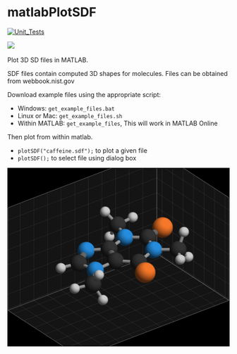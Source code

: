 # matlabPlotSDF

[![Unit_Tests](https://github.com/btmy87/matlabPlotSDF/actions/workflows/testing.yml/badge.svg)](https://github.com/btmy87/matlabPlotSDF/actions/workflows/testing.yml)

[<img src="https://www.mathworks.com/matlabcentral/images/matlab%2Dfile%2Dexchange.svg">](https://www.mathworks.com/matlabcentral/fileexchange/181749-plotsdf)

Plot 3D SD files in MATLAB.

SDF files contain computed 3D shapes for molecules.
Files can be obtained from webbook.nist.gov

Download example files using the appropriate script:
  - Windows: `get_example_files.bat`
  - Linux or Mac: `get_example_files.sh`
  - Within MATLAB: `get_example_files`, This will work in MATLAB Online

Then plot from within matlab.
  - `plotSDF("caffeine.sdf");` to plot a given file
  - `plotSDF();` to select file using dialog box

![image of caffeine molecule](caffeine.png)

